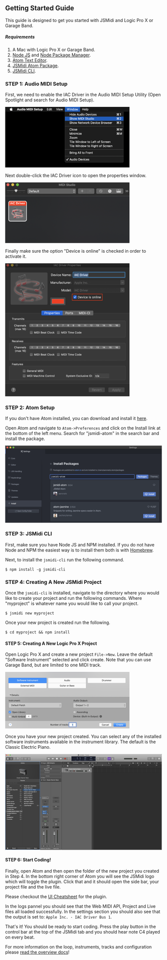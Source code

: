 ## Getting Started Guide

This guide is designed to get you started with JSMidi and Logic Pro X or
Garage Band.

##### Requirements

1. A Mac with Logic Pro X or Garage Band.
2. [Node JS](https://nodejs.org) and [Node Package Manager](https://www.npmjs.com).
3. [Atom Text Editor](https://atom.io).
4. [JSMidi Atom Package](https://atom.io/packages/jsmidi-atom).
5. [JSMidi CLI](https://github.com/aaronats/jsmidi-cli).

### STEP 1: Audio MIDI Setup

First, we need to enable the IAC Driver in the Audio MIDI Setup Utility (Open Spotlight
and search for Audio MIDI Setup).

<img src="assets/audio-midi-setup.png" width="400" alt="midi-setup" /><br />

Next double-click the IAC Driver icon to open the properties window.

<img src="assets/iac-icon.png" width="400" alt="midi-setup" /><br />

Finally make sure the option "Device is online" is checked in order to activate it.

<img src="assets/iac-bus-setup.png" width="400" alt="iac-bus-setup" /><br />

### STEP 2: Atom Setup

If you don't have Atom installed, you can download and install it [here](https://atom.io).

Open Atom and navigate to ``Atom->Preferences`` and click on the Install link at the bottom of
the left menu. Search for "jsmidi-atom" in the search bar and install the package.

<img src="assets/jsmidi-plugin-install.png" alt="midi-setup" /><br />

### STEP 3: JSMidi CLI

First, make sure you have Node JS and NPM installed. If you do not have Node and NPM
the easiest way is to install them both is with [Homebrew](https://brew.sh/).

Next, to install the `jsmidi-cli` run the following command.

```
$ npm install -g jsmidi-cli
```

### STEP 4: Creating A New JSMidi Project

Once the `jsmidi-cli` is installed, navigate to the directory where you would like to create
your project and run the following commands. Where "myproject" is whatever name you
would like to call your project.

```
$ jsmidi new myproject
```

Once your new project is created run the following.

```
$ cd myproject && npm install
```

#### STEP 5: Creating A New Logic Pro X Project

Open Logic Pro X and create a new project `File->New`. Leave the default
"Software Instrument" selected and click create. Note that you can use Garage Band,
but are limited to one MIDI track.

<img src="assets/new-logic-project.png" width="400" alt="new-logic-project" />
<br />

Once you have your new project created. You can select any of the installed software
instruments available in the instrument library. The default is the Classic Electric
Piano.

<img src="assets/logic-project.png" alt="logic-project" />
<br />

#### STEP 6: Start Coding!

Finally, open Atom and then open the folder of the new project you created in Step 4.
In the bottom right corner of Atom you will see the JSMidi logo which will toggle the
plugin. Click that and it should open the side bar, your project file and the live file.

Please checkout the [UI Cheatsheet](https://github.com/aaronats/jsmidi-atom) for the plugin.

In the logs pannel you should see that the Web MIDI API, Project and Live files all
loaded successfully. In the settings section you should also see that the output is
set to: `Apple Inc. - IAC Driver Bus 1`.

That's it! You should be ready to start coding. Press the play button in the control bar
at the top of the JSMidi tab and you should hear note C4 played on every beat.

For more information on the loop, instruments, tracks and configuration please
[read the overview docs](https://github.com/aaronats/jsmidi#jsmidi-overview)!
